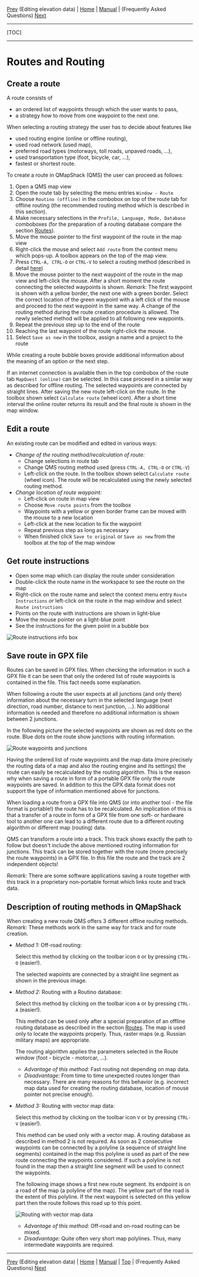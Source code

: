 [Prev](AdvTrkElevation) (Editing elevation data) | [Home](Home) | [Manual](DocMain) | (Frequently Asked Questions) [Next](DocFaq)
- - -
[TOC]
- - -


# Routes and Routing

## Create a route

A route consists of

* an ordered list of waypoints through which the user wants to pass,
* a strategy how to move from one waypoint to the next one.

When selecting a routing strategy the user has to decide about features like

* used routing engine (online or offline routing),
* used road network (used map),
* preferred road types (motorways, toll roads, unpaved roads, ...),
* used transportation type (foot, bicycle, car, ...),
* fastest or shortest route.

To create a route in QMapShack (QMS) the user can proceed as follows:

1. Open a QMS map view
1. Open the route tab by selecting the menu entries `Window - Route`
1. Choose `Routino (offline)` in the combobox on top of the route tab for offline routing (the recommended routing method
which is described in this section).
1. Make necessary selections in the `Profile, Language, Mode, Database` comboboxes (for the preparation of a routing 
database compare the section [Routes](DocGisItemsRte#markdown-header-routing-engines)). 
1. Move the mouse pointer to the first waypoint of the route in the map view
1. Right-click the mouse and select `Add route` from the context menu which pops-up. A toolbox appears on the top of the map
view.
1. Press `CTRL-A, CTRL-O` or `CTRL-V` to select a routing method 
(described in detail [here](#markdown-header-description-of-routing-methods-in-qmapshack))
1. Move the mouse pointer to the next waypoint of the route in the map view and left-click the mouse. After a
short moment the route connecting the selected waypoints is shown. _Remark:_ The first waypoint is shown with a yellow border, 
the next one with a green border. Select
  the correct location of the green waypoint with a left click of the mouse and proceed to the next waypoint 
  in the same way. A change of the routing method during the route creation procedure is allowed. The newly selected
  method will be applied to all following new waypoints.
1. Repeat the previous step up to the end of the route
1. Reaching the last waypoint of the route right-click the mouse.
1. Select `Save as new` in the toolbox, assign a name and a project to the route 

While creating a route bubble boxes provide additional information about the meaning of an option or the next step.

If an internet connection is available then in the top combobox of the route tab `MapQuest (online)` can be selected.
In this case proceed in a similar way as described for offline routing. The selected waypoints are connected by straight
lines. After saving the new route left-click on the route. In the toolbox shown select `Calculate route` (wheel icon).
After a short time interval the online router returns its result and the final route is shown in the map
window.

## Edit a route

An existing route can be modified and edited in various ways:

* _Change of the routing method/recalculation of route:_
    * Change selections in route tab
    * Change QMS routing method used (press `CTRL-A, CTRL-O` or `CTRL-V`)
    * Left-click on the route. In the toolbox shown select `Calculate route` (wheel icon). The route will be recalculated using the 
      newly selected routing method.
* _Change location of route waypoint:_
    * Left-click on route in map view
    * Choose `Move route points` from the toolbox
    * Waypoints with a yellow or green border frame can be moved with the mouse to a new location     
    * Left-click at the new location to fix the waypoint
    * Repeat previous step as long as necessary
    * When finished click `Save to original` or `Save as new` from the toolbox at the top of the map window

## Get route instructions

* Open some map which can display the route under consideration
* Double-click the route name in the workspace to see the route on the map
* Right-click on the route name and select the context menu entry `Route Instructions` _or_ left-click on the route
in the map window and select `Route instructions` 
* Points on the route with instructions are shown in light-blue
* Move the mouse pointer on a light-blue point
* See the instructions for the given point in a bubble box

![Route instructions info box](images/DocFaq/RouteInstructions.png "Route instructions info box")

## Save route in GPX file

Routes can be saved in GPX files. When checking the information in such a GPX file it can be seen that only the ordered
list of route waypoints is contained in the file. This fact needs some explanation.

When following a route the user expects at all junctions (and only there) information about the necessary 
turn in the selected language 
(next direction, road number, distance to next junction, ...). No additional information is needed and therefore 
no additional information is shown between 2 junctions.

In the following picture the selected waypoints are shown as red dots on the route. Blue dots on the route show 
junctions with routing information.

![Route waypoints and junctions](images/DocFaq/RouteExample.png "Route waypoints and junctions")

Having the ordered list of route waypoints and the map data (more precisely the routing data of a map and also the 
routing engine and its settings) the route
can easily be recalculated by the routing algorithm. This is the reason why when saving a route in form of a portable 
GPX file
only the route waypoints are saved. In addition to this the GPX data format does not support the type of information
mentioned above for junctions.

When loading a route from a GPX file into QMS (or into another tool - the file format is portable!) the route has to 
be recalculated. 
An implication of this is that a transfer of a route
in form of a GPX file from one soft- or hardware tool to another one can lead to a different route due to a different 
routing algorithm or different map (routing) data.

QMS can transform a route into a track. This track shows exactly the path to follow but doesn't include the above mentioned
routing information for junctions. This track can be stored together with the route (more precisely the route waypoints)
in a GPX file. In this file the route and the track are 2 independent objects!

_Remark:_ There are some software applications saving a route together with this track in a proprietary 
non-portable format which links route and track data. 

## Description of routing methods in QMapShack

When creating a new route QMS offers 3 different offline routing methods.
_Remark:_ These methods work in the same way for track and for route creation. 

* _Method 1:_ Off-road routing:
    
    Select this method by clicking on the toolbar icon `O` or by pressing `CTRL-O` (easier!).
  
    The selected wapoints are connected by a straight line segment as shown in the previous image.

* _Method 2:_ Routing with a Routino database:
    
    Select this method by clicking on the toolbar icon `A` or by pressing `CTRL-A` (easier!).
  
    This method can be used only after a special preparation of an offline routing database as described in the section 
    [Routes](DocGisItemsRte). The map is used only to locate the waypoints properly. Thus, raster maps (e.g. 
    Russian military maps) are appropriate.

    The routing algorithm applies the parameters selected in the Route window (foot - bicycle - motorcar, ...). 
    
    * _Advantage of this method:_ Fast routing not depending on map data.
    * _Disadvantage:_ From time to time unexpected routes longer than necessary. There are many reasons for this 
        behavior (e.g. incorrect map data used for creating the routing database, location
        of mouse pointer not precise enough).
    
* _Method 3:_ Routing with vector map data:

    Select this method by clicking on the toolbar icon `V` or by pressing `CTRL-V` (easier!).
  
    This method can be used only with a vector map. A routing database as described in method 2 is not required. 
    As soon as 2 consecutive waypoints can be connected by a
    polyline (a sequence of straight line segments) contained in the map this polyline is used as part of 
    the new route connecting the waypoints considered. If such a polyline is not found in the map then a straight line 
    segment will be used to connect the waypoints.
    
    The following image shows a first new route segment. Its endpoint is on a road of the map (a polyline of the map).
    The yellow part of the road is the extent of this polyline. If the next waypoint is selected on this yellow part
    then the route follows this road up to this point.   
    
    ![Routing with vector map data](images/DocFaq/Polyline.jpg "Routing with vector map data")
    
    * _Advantage of this method:_ Off-road and on-road routing can be mixed.
    * _Disadvantage:_ Quite often very short map polylines. Thus, many intermediate waypoints are required.


- - -
[Prev](AdvTrkElevation) (Editing elevation data) | [Home](Home) | [Manual](DocMain) | [Top](#) | (Frequently Asked Questions) [Next](DocFaq)
